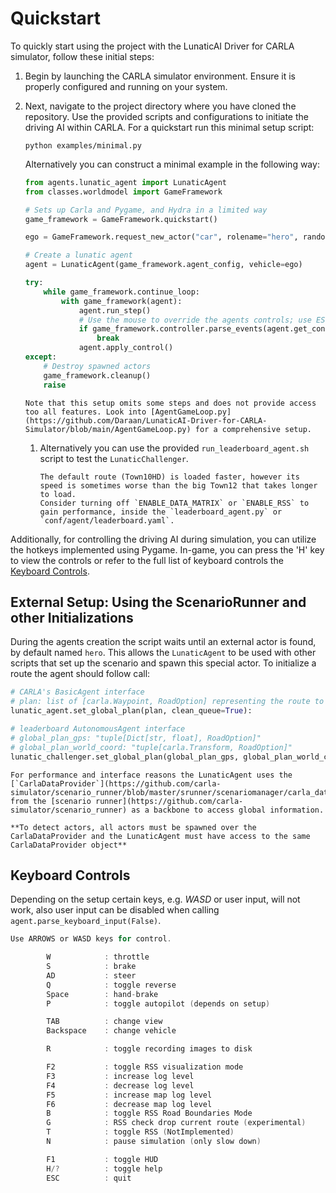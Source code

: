 # Quickstart

To quickly start using the project with the LunaticAI Driver for CARLA simulator, follow these initial steps:

1. Begin by launching the CARLA simulator environment. Ensure it is properly configured and running on your system. 

2. Next, navigate to the project directory where you have cloned the repository. Use the provided scripts and configurations to initiate the driving AI within CARLA. For a quickstart run this minimal setup script:

    ```shell
    python examples/minimal.py
    ```

    Alternatively you can construct a minimal example in the following way:

    ```python
    from agents.lunatic_agent import LunaticAgent
    from classes.worldmodel import GameFramework

    # Sets up Carla and Pygame, and Hydra in a limited way
    game_framework = GameFramework.quickstart()

    ego = GameFramework.request_new_actor("car", rolename="hero", random_location=True)

    # Create a lunatic agent
    agent = LunaticAgent(game_framework.agent_config, vehicle=ego)

    try:
        while game_framework.continue_loop:
            with game_framework(agent):
                agent.run_step()
                # Use the mouse to override the agents controls; use ESC to quit
                if game_framework.controller.parse_events(agent.get_control()):
                    break
                agent.apply_control()
    except:
        # Destroy spawned actors
        game_framework.cleanup()
        raise
    ```

    ```{attention}
    Note that this setup omits some steps and does not provide access too all features. Look into [AgentGameLoop.py](https://github.com/Daraan/LunaticAI-Driver-for-CARLA-Simulator/blob/main/AgentGameLoop.py) for a comprehensive setup.
    ```

    1. Alternatively you can use the provided `run_leaderboard_agent.sh` script to test the `LunaticChallenger`.

        ```{tip}
        The default route (Town10HD) is loaded faster, however its speed is sometimes worse than the big Town12 that takes longer to load.
        Consider turning off `ENABLE_DATA_MATRIX` or `ENABLE_RSS` to gain performance, inside the `leaderboard_agent.py` or `conf/agent/leaderboard.yaml`.
        ```

Additionally, for controlling the driving AI during simulation, you can utilize the hotkeys implemented using Pygame. In-game, you can press the 'H' key to view the controls or refer to the full list of keyboard controls the [Keyboard Controls](#keyboard-controls).

## External Setup: Using the ScenarioRunner and other Initializations

During the agents creation the script waits until an external actor is found, by default named `hero`. This allows the `LunaticAgent` to be used with other scripts that set up the scenario and spawn this special actor. To initialize a route the agent should follow call:

```python
# CARLA's BasicAgent interface
# plan: list of [carla.Waypoint, RoadOption] representing the route to be followed
lunatic_agent.set_global_plan(plan, clean_queue=True):

# leaderboard AutonomousAgent interface
# global_plan_gps: "tuple[Dict[str, float], RoadOption]"
# global_plan_world_coord: "tuple[carla.Transform, RoadOption]"
lunatic_challenger.set_global_plan(global_plan_gps, global_plan_world_coord)
```

```{danger}
For performance and interface reasons the LunaticAgent uses the [`CarlaDataProvider`](https://github.com/carla-simulator/scenario_runner/blob/master/srunner/scenariomanager/carla_data_provider.py) from the [scenario runner](https://github.com/carla-simulator/scenario_runner) as a backbone to access global information.

**To detect actors, all actors must be spawned over the CarlaDataProvider and the LunaticAgent must have access to the same CarlaDataProvider object**
```

## Keyboard Controls

Depending on the setup certain keys, e.g. *WASD* or user input, will not work, also user input can be disabled when calling `agent.parse_keyboard_input(False)`.

```c
Use ARROWS or WASD keys for control.

        W            : throttle
        S            : brake
        AD           : steer
        Q            : toggle reverse
        Space        : hand-brake
        P            : toggle autopilot (depends on setup)

        TAB          : change view
        Backspace    : change vehicle

        R            : toggle recording images to disk

        F2           : toggle RSS visualization mode
        F3           : increase log level
        F4           : decrease log level
        F5           : increase map log level
        F6           : decrease map log level
        B            : toggle RSS Road Boundaries Mode
        G            : RSS check drop current route (experimental)
        T            : toggle RSS (NotImplemented)
        N            : pause simulation (only slow down)

        F1           : toggle HUD
        H/?          : toggle help
        ESC          : quit
```
